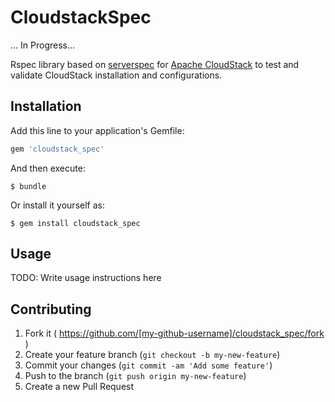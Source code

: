 # CloudstackSpec

... In Progress...


Rspec library based on [serverspec](http://serverspec.org/) for [Apache CloudStack](http://cloudstack.apache.org/) to test and validate CloudStack installation and configurations.



## Installation

Add this line to your application's Gemfile:

```ruby
gem 'cloudstack_spec'
```

And then execute:

    $ bundle

Or install it yourself as:

    $ gem install cloudstack_spec

## Usage

TODO: Write usage instructions here

## Contributing

1. Fork it ( https://github.com/[my-github-username]/cloudstack_spec/fork )
2. Create your feature branch (`git checkout -b my-new-feature`)
3. Commit your changes (`git commit -am 'Add some feature'`)
4. Push to the branch (`git push origin my-new-feature`)
5. Create a new Pull Request
